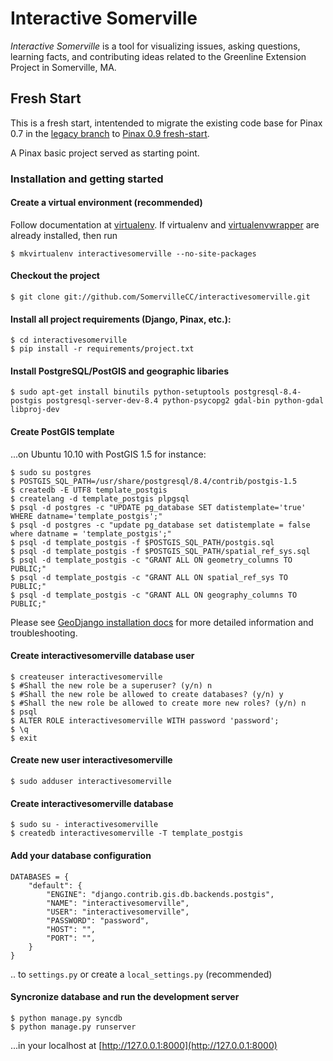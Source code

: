 # Interactive Somerville #

_Interactive Somerville_ is a tool for visualizing issues, asking questions, learning facts, and contributing ideas related to the Greenline Extension Project in Somerville, MA.

## Fresh Start ##

This is a fresh start, intentended to migrate the existing code base for Pinax 0.7 in the [legacy branch](https://github.com/SomervilleCC/interactivesomerville/tree/legacy) to [Pinax 0.9 fresh-start](https://github.com/pinax/pinax/tree/fresh-start).

A Pinax basic project served as starting point.

### Installation and getting started ###

#### Create a virtual environment (recommended)

Follow documentation at [virtualenv](http://www.virtualenv.org/). If virtualenv and [virtualenvwrapper](http://pypi.python.org/pypi/virtualenvwrapper) are already installed, then run

    $ mkvirtualenv interactivesomerville --no-site-packages

#### Checkout the project

    $ git clone git://github.com/SomervilleCC/interactivesomerville.git

#### Install all project requirements (Django, Pinax, etc.):

    $ cd interactivesomerville
    $ pip install -r requirements/project.txt

#### Install PostgreSQL/PostGIS and geographic libaries

    $ sudo apt-get install binutils python-setuptools postgresql-8.4-postgis postgresql-server-dev-8.4 python-psycopg2 gdal-bin python-gdal libproj-dev

#### Create PostGIS template

...on Ubuntu 10.10 with PostGIS 1.5 for instance:

    $ sudo su postgres
    $ POSTGIS_SQL_PATH=/usr/share/postgresql/8.4/contrib/postgis-1.5
    $ createdb -E UTF8 template_postgis
    $ createlang -d template_postgis plpgsql
    $ psql -d postgres -c "UPDATE pg_database SET datistemplate='true' WHERE datname='template_postgis';"
    $ psql -d postgres -c "update pg_database set datistemplate = false where datname = 'template_postgis';"
    $ psql -d template_postgis -f $POSTGIS_SQL_PATH/postgis.sql
    $ psql -d template_postgis -f $POSTGIS_SQL_PATH/spatial_ref_sys.sql
    $ psql -d template_postgis -c "GRANT ALL ON geometry_columns TO PUBLIC;"
    $ psql -d template_postgis -c "GRANT ALL ON spatial_ref_sys TO PUBLIC;"
    $ psql -d template_postgis -c "GRANT ALL ON geography_columns TO PUBLIC;"

Please see [GeoDjango installation docs](https://docs.djangoproject.com/en/1.3/ref/contrib/gis/install/) for more detailed information and troubleshooting.

#### Create interactivesomerville database user

    $ createuser interactivesomerville
    $ #Shall the new role be a superuser? (y/n) n
    $ #Shall the new role be allowed to create databases? (y/n) y
    $ #Shall the new role be allowed to create more new roles? (y/n) n
    $ psql
    $ ALTER ROLE interactivesomerville WITH password 'password';
    $ \q
    $ exit

#### Create new user interactivesomerville

    $ sudo adduser interactivesomerville

#### Create interactivesomerville database

    $ sudo su - interactivesomerville
    $ createdb interactivesomerville -T template_postgis

#### Add your database configuration

    DATABASES = {
	    "default": {
	        "ENGINE": "django.contrib.gis.db.backends.postgis",
	        "NAME": "interactivesomerville",
	        "USER": "interactivesomerville",
	        "PASSWORD": "password",
	        "HOST": "",
	        "PORT": "",
	    }
	}

.. to `settings.py` or create a `local_settings.py` (recommended)

#### Syncronize database and run the development server

    $ python manage.py syncdb
    $ python manage.py runserver

...in your localhost at [http://127.0.0.1:8000](http://127.0.0.1:8000)

